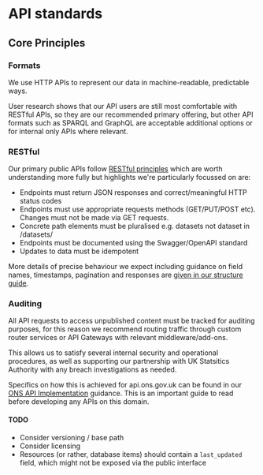 API standards
=============

## Core Principles

### Formats
We use HTTP APIs to represent our data in machine-readable, predictable ways.

User research shows that our API users are still most comfortable with RESTful APIs, so they are our recommended primary offering, but other API formats such as SPARQL and GraphQL are acceptable additional options or for internal only APIs where relevant.

### RESTful
Our primary public APIs follow [RESTful principles](https://restfulapi.net/) which are worth understanding more fully but highlights we're particularly focussed on are:
- Endpoints must return JSON responses and correct/meaningful HTTP status codes
- Endpoints must use appropriate requests methods (GET/PUT/POST etc). Changes must not be made via GET requests.
- Concrete path elements must be pluralised e.g. datasets not dataset in /datasets/<id>
- Endpoints must be documented using the Swagger/OpenAPI standard
- Updates to data must be idempotent

More details of precise behaviour we expect including guidance on field names, timestamps, pagination and responses are [given in our structure guide](api-standards/structure.md).

### Auditing
All API requests to access unpublished content must be tracked for auditing purposes, for this reason we recommend routing traffic through custom router services or API Gateways with relevant middleware/add-ons.

This allows us to satisfy several internal security and operational procedures, as well as supporting our partnership with UK Statsitics Authority with any breach investigations as needed.

Specifics on how this is achieved for api.ons.gov.uk can be found in our [ONS API Implementation](api-standards/ons-api.md) guidance. This is an important guide to read before developing any APIs on this domain.


#### TODO

* Consider versioning / base path
* Consider licensing
* Resources (or rather, database items) should contain a `last_updated` field, which might not be exposed via the public interface
